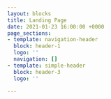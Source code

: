```yaml
---
layout: blocks
title: Landing Page
date: 2021-01-23 16:00:00 +0000
page_sections:
- template: navigation-header
  block: header-1
  logo: ''
  navigation: []
- template: simple-header
  block: header-3
  logo: ''

---
```

